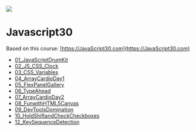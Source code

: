 ![](https://javascript30.com/images/JS3-social-share.png)

# Javascript30

Based on this course: [https://JavaScript30.com](https://JavaScript30.com)

- [01_JavaScriptDrumKit](http://luisfmelo.github.io/Javascript30/01_JavaScriptDrumKit)
- [02_JS_CSS_Clock](http://luisfmelo.github.io/Javascript30/02_JS_CSS_Clock)
- [03_CSS_Variables](http://luisfmelo.github.io/Javascript30/03_CSS_Variables)
- [04_ArrayCardioDay1](http://luisfmelo.github.io/Javascript30/04_ArrayCardioDay1)
- [05_FlexPanelGallery](http://luisfmelo.github.io/Javascript30/05_FlexPanelGallery)
- [06_TypeAhead](http://luisfmelo.github.io/Javascript30/06_TypeAhead)
- [07_ArrayCardioDay2](http://luisfmelo.github.io/Javascript30/07_ArrayCardioDay2)
- [08_FunwithHTML5Canvas](http://luisfmelo.github.io/Javascript30/08_FunwithHTML5Canvas)
- [09_DevToolsDomination](http://luisfmelo.github.io/Javascript30/09_DevToolsDomination)
- [10_HoldShiftandCheckCheckboxes](http://luisfmelo.github.io/Javascript30/10_HoldShiftandCheckCheckboxes)
- [12_KeySequenceDetection](http://luisfmelo.github.io/Javascript30/12_KeySequenceDetection)
